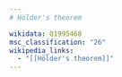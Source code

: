 ```yaml
---
# Hölder's theorem

wikidata: Q1995468
msc_classification: "26"
wikipedia_links:
  - "[[Hölder's theorem]]"
---
```

